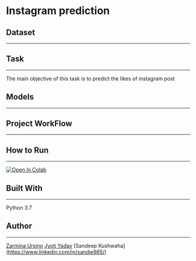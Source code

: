# Instagram prediction

## Dataset
------------------------------

## Task
-----------------------------------------
The main objective of this task is to predict the likes of instagram post


## Models
-------------------------------------


## Project WorkFlow
--------------------------------------------



## How to Run
----------
[![Open In Colab](https://colab.research.google.com/assets/colab-badge.svg)](https://colab.research.google.com/drive/1AKYf8dD6lZLiOd7QxE5saW43EjcSMECk#scrollTo=cfF-p-cNgnFd)


## Built With
---------------------------------
Python 3.7

## Author
-------------------------------

[Zarmina Ursino](https://www.linkedin.com/in/zarminaursino/)
[Jyoti Yadav](https://www.linkedin.com/in/jyoti-yadav-64916b160/)
[Sandeep Kushwaha] (https://www.linkedin.com/in/xandie985/)



